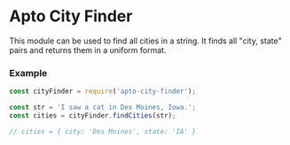 # Apto City Finder
This module can be used to find all cities in a string. It finds all
"city, state" pairs and returns them in a uniform format.


### Example
```javascript
const cityFinder = require('apto-city-finder');

const str = 'I saw a cat in Des Moines, Iowa.';
const cities = cityFinder.findCities(str);

// cities = { city: 'Des Moines', state: 'IA' }
```

